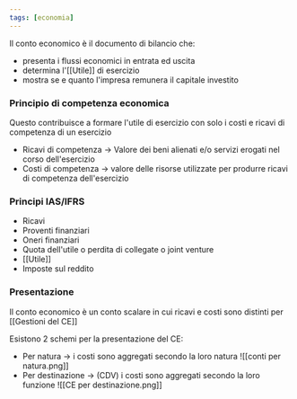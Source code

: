 ```yaml
---
tags: [economia]
---
```

Il conto economico è il documento di bilancio che:
- presenta i flussi economici in entrata ed uscita
- determina l'[[Utile]] di esercizio
- mostra se e quanto l'impresa remunera il capitale investito

### Principio di competenza economica

Questo contribuisce a formare l'utile di esercizio con solo i costi e ricavi di competenza di un esercizio

- Ricavi di competenza -> Valore dei beni alienati e/o servizi erogati nel corso dell'esercizio
-  Costi di competenza -> valore delle risorse utilizzate per produrre ricavi di competenza dell'esercizio

### Principi IAS/IFRS
- Ricavi
- Proventi finanziari
- Oneri finanziari
- Quota dell'utile o perdita di collegate o joint venture
- [[Utile]] 
- Imposte sul reddito

### Presentazione
Il conto economico è un conto scalare in cui ricavi e costi sono distinti per [[Gestioni del CE]]

Esistono 2 schemi per la presentazione del CE:
- Per natura -> i costi sono aggregati secondo la loro natura
![[conti per natura.png]]
- Per destinazione -> (CDV) i costi sono aggregati secondo la loro funzione 
![[CE per destinazione.png]]
